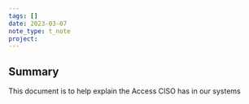 ```yaml
---
tags: []
date: 2023-03-07
note_type: t_note
project:
---
```


## Summary
This document is to help explain the Access CISO has in our systems

